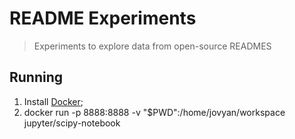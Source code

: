 #  README Experiments
> Experiments to explore data from open-source READMES

## Running
1. Install [Docker](https://docs.docker.com/install/);
2. docker run -p 8888:8888 -v "$PWD":/home/jovyan/workspace jupyter/scipy-notebook
